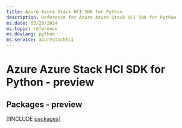 ```yaml
---
title: Azure Azure Stack HCI SDK for Python
description: Reference for Azure Azure Stack HCI SDK for Python
ms.date: 03/28/2024
ms.topic: reference
ms.devlang: python
ms.service: azurestackhci
---
```

# Azure Azure Stack HCI SDK for Python - preview
## Packages - preview
[!INCLUDE [packages](azure-stack-hci-index.md)]